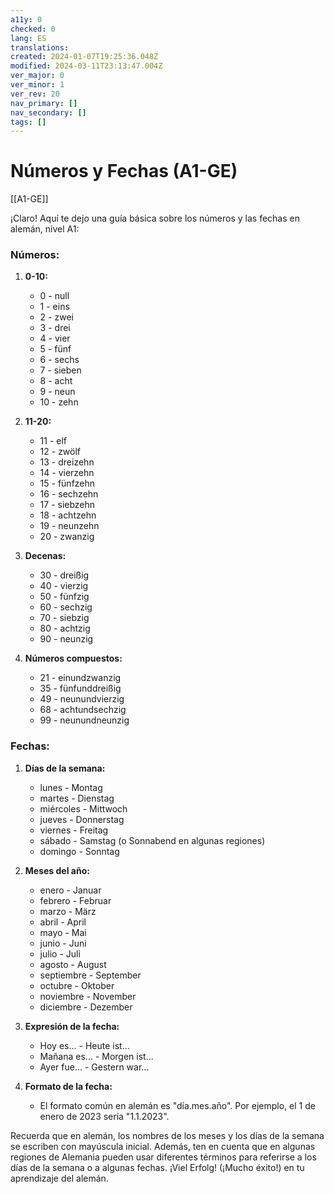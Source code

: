 ```yaml
---
a11y: 0
checked: 0
lang: ES
translations: 
created: 2024-01-07T19:25:36.048Z
modified: 2024-03-11T23:13:47.004Z
ver_major: 0
ver_minor: 1
ver_rev: 20
nav_primary: []
nav_secondary: []
tags: []
---
```

# Números y Fechas (A1-GE)

[[A1-GE]]

¡Claro! Aquí te dejo una guía básica sobre los números y las fechas en alemán, nivel A1:

### Números:

1. **0-10:**
   - 0 - null
   - 1 - eins
   - 2 - zwei
   - 3 - drei
   - 4 - vier
   - 5 - fünf
   - 6 - sechs
   - 7 - sieben
   - 8 - acht
   - 9 - neun
   - 10 - zehn

2. **11-20:**
   - 11 - elf
   - 12 - zwölf
   - 13 - dreizehn
   - 14 - vierzehn
   - 15 - fünfzehn
   - 16 - sechzehn
   - 17 - siebzehn
   - 18 - achtzehn
   - 19 - neunzehn
   - 20 - zwanzig

3. **Decenas:**
   - 30 - dreißig
   - 40 - vierzig
   - 50 - fünfzig
   - 60 - sechzig
   - 70 - siebzig
   - 80 - achtzig
   - 90 - neunzig

4. **Números compuestos:**
   - 21 - einundzwanzig
   - 35 - fünfunddreißig
   - 49 - neunundvierzig
   - 68 - achtundsechzig
   - 99 - neunundneunzig

### Fechas:

1. **Días de la semana:**
   - lunes - Montag
   - martes - Dienstag
   - miércoles - Mittwoch
   - jueves - Donnerstag
   - viernes - Freitag
   - sábado - Samstag (o Sonnabend en algunas regiones)
   - domingo - Sonntag

2. **Meses del año:**
   - enero - Januar
   - febrero - Februar
   - marzo - März
   - abril - April
   - mayo - Mai
   - junio - Juni
   - julio - Juli
   - agosto - August
   - septiembre - September
   - octubre - Oktober
   - noviembre - November
   - diciembre - Dezember

3. **Expresión de la fecha:**
   - Hoy es... - Heute ist...
   - Mañana es... - Morgen ist...
   - Ayer fue... - Gestern war...

4. **Formato de la fecha:**
   - El formato común en alemán es "día.mes.año". Por ejemplo, el 1 de enero de 2023 sería "1.1.2023".

Recuerda que en alemán, los nombres de los meses y los días de la semana se escriben con mayúscula inicial. Además, ten en cuenta que en algunas regiones de Alemania pueden usar diferentes términos para referirse a los días de la semana o a algunas fechas. ¡Viel Erfolg! (¡Mucho éxito!) en tu aprendizaje del alemán.